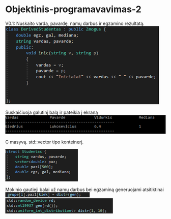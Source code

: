 # Objektinis-programavavimas-2
V0.1:
Nuskaito vardą, pavardę, namų darbus ir egzamino rezultatą.
![image](/assets/your-image.jpg)

Suskaičiuoja galutinį balą ir pateikia į ekraną
![image](/assets/your-image1.jpg)


C  masyvą.
std::vector  tipo konteinerį.


![image](/assets/your-image2.jpg)

Mokinio gautieji balai už namų darbus bei egzaminą generuojami atsitiktinai
![image](/assets/your-image3.jpg)
![image](/assets/your-image4.jpg)
